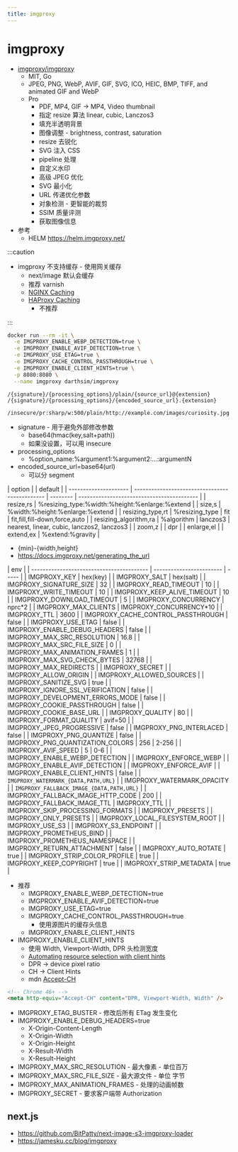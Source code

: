 ```yaml
---
title: imgproxy
---
```


# imgproxy

- [imgproxy/imgproxy](https://github.com/imgproxy/imgproxy)
  - MIT, Go
  - JPEG, PNG, WebP, AVIF, GIF, SVG, ICO, HEIC, BMP, TIFF, and animated GIF and WebP
  - Pro
    - PDF, MP4, GIF -> MP4, Video thumbnail
    - 指定 resize 算法 linear, cubic, Lanczos3
    - 填充半透明背景
    - 图像调整 - brightness, contrast, saturation
    - resize 去锐化
    - SVG 注入 CSS
    - pipeline 处理
    - 自定义水印
    - 高级 JPEG 优化
    - SVG 最小化
    - URL 传递优化参数
    - 对象检测 - 更智能的裁剪
    - SSIM 质量评测
    - 获取图像信息
- 参考
  - HELM https://helm.imgproxy.net/

:::caution

- imgproxy 不支持缓存 - 使用网关缓存
  - next/image 默认会缓存
  - 推荐 varnish
  - [NGINX Caching](https://www.nginx.com/blog/nginx-caching-guide/)
  - [HAProxy Caching](https://www.haproxy.com/blog/accelerate-your-apis-by-using-the-haproxy-cache/)
    - 不推荐

:::

```bash
docker run --rm -it \
  -e IMGPROXY_ENABLE_WEBP_DETECTION=true \
  -e IMGPROXY_ENABLE_AVIF_DETECTION=true \
  -e IMGPROXY_USE_ETAG=true \
  -e IMGPROXY_CACHE_CONTROL_PASSTHROUGH=true \
  -e IMGPROXY_ENABLE_CLIENT_HINTS=true \
  -p 8080:8080 \
  --name imgproxy darthsim/imgproxy
```

```
/{signature}/{processing_options}/plain/{source_url}@{extension}
/{signature}/{processing_options}/{encoded_source_url}.{extension}

/insecure/pr:sharp/w:500/plain/http://example.com/images/curiosity.jpg
```

- signature - 用于避免外部修改参数
  - base64(hmac(key,salt+path))
  - 如果没设置，可以用 insecure
- processing_options
  - %option_name:%argument1:%argument2:...:argumentN
- encoded_source_url=base64(url)
  - 可以分 segment

| option                |                                                | default  |
| --------------------- | ---------------------------------------------- | -------- | ------------------------------------------ |
| resize,rs             | %resizing_type:%width:%height:%enlarge:%extend |
| size,s                | %width:%height:%enlarge:%extend                |
| resizing_type,rt      | %resizing_type                                 | fit      | fit,fill,fill-down,force,auto              |
| resizing_algorithm,ra | %algorithm                                     | lanczos3 | nearest, linear, cubic, lanczos2, lanczos3 |
| zoom,z                |
| dpr                   |
| enlarge,el            |
| extend,ex             | %extend:%gravity                               |

- {min}-{width,height}
- https://docs.imgproxy.net/generating_the_url

| env                                       |
| ----------------------------------------- | ------------------------ | ----- |
| IMGPROXY_KEY                              | hex(key)                 |
| IMGPROXY_SALT                             | hex(salt)                |
| IMGPROXY_SIGNATURE_SIZE                   | 32                       |
| IMGPROXY_READ_TIMEOUT                     | 10                       |
| IMGPROXY_WRITE_TIMEOUT                    | 10                       |
| IMGPROXY_KEEP_ALIVE_TIMEOUT               | 10                       |
| IMGPROXY_DOWNLOAD_TIMEOUT                 | 5                        |
| IMGPROXY_CONCURRENCY                      | nprc\*2                  |
| IMGPROXY_MAX_CLIENTS                      | IMGPROXY_CONCURRENCY\*10 |
| IMGPROXY_TTL                              | 3600                     |
| IMGPROXY_CACHE_CONTROL_PASSTHROUGH        | false                    |
| IMGPROXY_USE_ETAG                         | false                    |
| IMGPROXY_ENABLE_DEBUG_HEADERS             | false                    |
| IMGPROXY_MAX_SRC_RESOLUTION               | 16.8                     |
| IMGPROXY_MAX_SRC_FILE_SIZE                | 0                        |
| IMGPROXY_MAX_ANIMATION_FRAMES             | 1                        |
| IMGPROXY_MAX_SVG_CHECK_BYTES              | 32768                    |
| IMGPROXY_MAX_REDIRECTS                    |
| IMGPROXY_SECRET                           |
| IMGPROXY_ALLOW_ORIGIN                     |
| IMGPROXY_ALLOWED_SOURCES                  |
| IMGPROXY_SANITIZE_SVG                     | true                     |
| IMGPROXY_IGNORE_SSL_VERIFICATION          | false                    |
| IMGPROXY_DEVELOPMENT_ERRORS_MODE          | false                    |
| IMGPROXY_COOKIE_PASSTHROUGH               | false                    |
| IMGPROXY_COOKIE_BASE_URL                  |
| IMGPROXY_QUALITY                          | 80                       |
| IMGPROXY_FORMAT_QUALITY                   | avif=50                  |
| IMGPROXY_JPEG_PROGRESSIVE                 | false                    |
| IMGPROXY_PNG_INTERLACED                   | false                    |
| IMGPROXY_PNG_QUANTIZE                     | false                    |
| IMGPROXY_PNG_QUANTIZATION_COLORS          | 256                      | 2-256 |
| IMGPROXY_AVIF_SPEED                       | 5                        | 0-6   |
| IMGPROXY_ENABLE_WEBP_DETECTION            |
| IMGPROXY_ENFORCE_WEBP                     |
| IMGPROXY_ENABLE_AVIF_DETECTION            |
| IMGPROXY_ENFORCE_AVIF                     |
| IMGPROXY_ENABLE_CLIENT_HINTS              | false                    |
| `IMGPROXY_WATERMARK_{DATA,PATH,URL}`      |
| IMGPROXY_WATERMARK_OPACITY                |
| `IMGPROXY_FALLBACK_IMAGE_{DATA,PATH,URL}` |
| IMGPROXY_FALLBACK_IMAGE_HTTP_CODE         | 200                      |
| IMGPROXY_FALLBACK_IMAGE_TTL               | IMGPROXY_TTL             |
| IMGPROXY_SKIP_PROCESSING_FORMATS          |
| IMGPROXY_PRESETS                          |
| IMGPROXY_ONLY_PRESETS                     |
| IMGPROXY_LOCAL_FILESYSTEM_ROOT            |
| IMGPROXY_USE_S3                           |
| IMGPROXY_S3_ENDPOINT                      |
| IMGPROXY_PROMETHEUS_BIND                  |
| IMGPROXY_PROMETHEUS_NAMESPACE             |
| IMGPROXY_RETURN_ATTACHMENT                | false                    |
| IMGPROXY_AUTO_ROTATE                      | true                     |
| IMGPROXY_STRIP_COLOR_PROFILE              | true                     |
| IMGPROXY_KEEP_COPYRIGHT                   | true                     |
| IMGPROXY_STRIP_METADATA                   | true                     |

- 推荐
  - IMGPROXY_ENABLE_WEBP_DETECTION=true
  - IMGPROXY_ENABLE_AVIF_DETECTION=true
  - IMGPROXY_USE_ETAG=true
  - IMGPROXY_CACHE_CONTROL_PASSTHROUGH=true
    - 使用源图片的缓存头信息
  - IMGPROXY_ENABLE_CLIENT_HINTS
- IMGPROXY_ENABLE_CLIENT_HINTS
  - 使用 Width, Viewport-Width, DPR 头检测宽度
  - [Automating resource selection with client hints](https://developer.chrome.com/blog/automating-resource-selection-with-client-hints/)
  - DPR -> device pixel ratio
  - CH -> Client Hints
  - mdn [Accept-CH](https://developer.mozilla.org/en-US/docs/Web/HTTP/Headers/Accept-CH)

```html
<!-- Chrome 46+ -->
<meta http-equiv="Accept-CH" content="DPR, Viewport-Width, Width" />
```

- IMGPROXY_ETAG_BUSTER - 修改后所有 ETag 发生变化
- IMGPROXY_ENABLE_DEBUG_HEADERS=true
  - X-Origin-Content-Length
  - X-Origin-Width
  - X-Origin-Height
  - X-Result-Width
  - X-Result-Height
- IMGPROXY_MAX_SRC_RESOLUTION - 最大像素 - 单位百万
- IMGPROXY_MAX_SRC_FILE_SIZE - 最大源文件 - 单位 字节
- IMGPROXY_MAX_ANIMATION_FRAMES - 处理的动画帧数
- IMGPROXY_SECRET - 要求客户端带 Authorization

## next.js

- https://github.com/BitPatty/next-image-s3-imgproxy-loader
- https://jamesku.cc/blog/imgproxy
